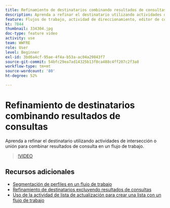 ```yaml
---
title: Refinamiento de destinatarios combinando resultados de consultas
description: Aprenda a refinar el destinatario utilizando actividades de intersección o unión para combinar resultados de consulta en un flujo de trabajo.
feature: Flujos de trabajo, actividad de direccionamiento, editor de consultas
kt: 7844
thumbnail: 334304.jpg
doc-type: feature video
activity: use
team: WWFRE
role: User
level: Beginner
exl-id: 3bd6a4cf-95ae-4f4a-b53a-ac04a29843f7
source-git-commit: 54bfc29ea7ad14325b13f8ca488c4ff207c2f3a8
workflow-type: tm+mt
source-wordcount: '80'
ht-degree: 52%

---
```


# Refinamiento de destinatarios combinando resultados de consultas

Aprenda a refinar el destinatario utilizando actividades de intersección o unión para combinar resultados de consulta en un flujo de trabajo.

>[!VIDEO](https://video.tv.adobe.com/v/334304?quality=12)

## Recursos adicionales

* [Segmentación de perfiles en un flujo de trabajo](/help/profile-management/target-profiles-in-a-workflow.md)
* [Refinamiento de destinatarios excluyendo resultados de consultas](/help/process-management/refine-targets-by-excluding-query-results.md)
* [Uso de la actividad de lista de actualización para crear una lista con un flujo de trabajo](/help/process-management/use-the-update-list-activity.md)
